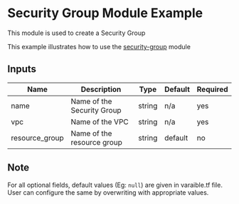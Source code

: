 # Security Group Module Example

This module is used to create a Security Group

This example illustrates how to use the [security-group](./../modules/security-group) module

<!-- BEGINNING OF PRE-COMMIT-TERRAFORM DOCS HOOK -->

## Inputs

| Name                              | Description                                           | Type   | Default | Required |
|-----------------------------------|-------------------------------------------------------|--------|---------|----------|
| name | Name of the Security Group | string | n/a | yes |
| vpc | Name of the VPC | string | n/a | yes |
| resource\_group | Name of the resource group | string | default | no |


<!-- END OF PRE-COMMIT-TERRAFORM DOCS HOOK -->

## Note

For all optional fields, default values (Eg: `null`) are given in varaible.tf file. User can configure the same by overwriting with appropriate values.